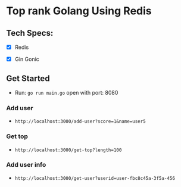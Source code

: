 # Top rank Golang Using Redis

## Tech Specs:

- [x] Redis

- [x] Gin Gonic

## Get Started

- Run: `go run main.go` open with port: 8080

### Add user 
- `http://localhost:3000/add-user?score=1&name=user5`

### Get top
- `http://localhost:3000/get-top?length=100`

### Add user info
- `http://localhost:3000/get-user?userid=user-fbc8c45a-3f5a-456`